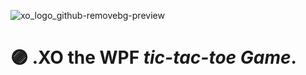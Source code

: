 ![xo_logo_github-removebg-preview](https://github.com/nikkeisadev/.XO/assets/137056695/2e0e16ca-abce-4ca5-83ae-73edf1c87b0c)
# 🟣 .XO the WPF *tic-tac-toe Game*. 
